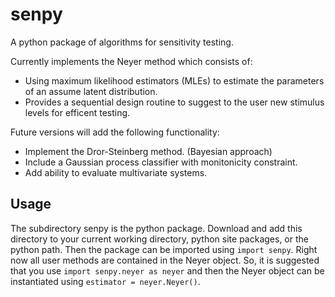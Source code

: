 # senpy
A python package of algorithms for sensitivity testing.

Currently implements the Neyer method which consists of:
  - Using maximum likelihood estimators (MLEs) to estimate the parameters of an assume latent distribution.
  - Provides a sequential design routine to suggest to the user new stimulus levels for efficent testing.
  
Future versions will add the following functionality: 
  - Implement the Dror-Steinberg method. (Bayesian approach)
  - Include a Gaussian process classifier with monitonicity constraint.
  - Add ability to evaluate multivariate systems. 
  
  ## Usage
  The subdirectory senpy is the python package. Download and add this directory to your current working directory, python site packages, or the python path. Then the package can be imported using `import senpy`. Right now all user methods are contained in the Neyer object. So, it is suggested that you use `import senpy.neyer as neyer` and then the Neyer object can be instantiated using `estimator = neyer.Neyer()`.
